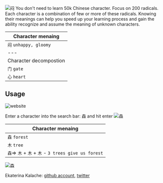 ![闷](http://cdn.lsal.cn/red/353/d/8a68397a6.png)
You don't need to learn 50k Chinese character. Focus on 200 radicals. Each character is a combination of few or more of these radicals. Knowing their meanings can help you speed up your learning process and gain the ability recognize and assume the meaning of unknown characters. 

| Character menaing |
|------|
|`闷` `unhappy, gloomy`  |
|---|
| Character decompostion |
|`门` `gate`|
|`心` `heart`|

## Usage
![website](http://hanzi.space/)

Enter a character into the search bar: 森 and hit enter
![森](https://i.imgur.com/8TOoWcN.png)

| Character menaing |
|------|
|`森` `forest`|
|`木` `tree`|
|`森`=> `木` + `木` + `木` - `3 trees give us forest`|

![森](https://i.imgur.com/8ICVMVk.png)

Ekaterina Kalache: [github account](https://github.com/KatyaKalache), [twitter](https://twitter.com/KatyaKalache)
